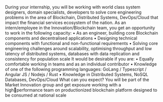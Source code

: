 During your internship, you will be working with world class system designers, domain specialists, developers to solve core engineering problems in the area of Blockchain, Distributed Systems, DevOps/Cloud that impact the financial services ecosystem of the nation. As an intern/employee in the Innovation/Blockchain team, you get an opportunity to work in the following capacity: • As an engineer, building core Blockchain components and decentralised applications • Designing technical components with functional and non-functional requirements • Solving core engineering challenges around scalability, optimising throughput and low latency of distributed systems, databases with data replication and consistency for population scale It would be desirable if you are: • Equally comfortable working in teams and as an individual contributor • Knowledge of one of the following programming languages: GoLang / Typescript / Angular JS / Nodejs / Rust • Knowledge in Distributed Systems, NoSQL Databases, DevOps/Cloud What can you expect? You will be part of the Market Innovation group and get exposure working with a highperformance team on productionized blockchain platform designed to be consumed at national scale
